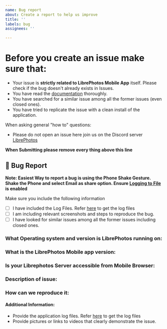 ```yaml
---
name: Bug report
about: Create a report to help us improve
title: ''
labels: bug
assignees: ''

---
```


# Before you create an issue make sure that:
- Your issue is **strictly related to LibrePhotos Mobile App** itself. Please check if the bug doesn't already exists in Issues.
- You have read the [documentation](https://github.com/akshay9/librephotos-mobile/README.md) thoroughly.
- You have searched for a similar issue among all the former issues (even closed ones).
- You have tried to replicate the issue with a clean install of the application.


When asking general "how to" questions:
- Please do not open an issue here join us on the Discord server [LibrePhotos](https://discord.gg/xwRvtSDGWb)

**When Submitting please remove every thing above this line**

## 🐛 Bug Report

**Note: Easiest Way to report a bug is using the Phone Shake Gesture. Shake the Phone and select Email as share option. Ensure [Logging to File](https://github.com/akshay9/librephotos-mobile/README.md#enable-file-logging) is enabled**

Make sure you include the following information

* [ ] I have included the Log Files. Refer [here]([documentation](https://github.com/akshay9/librephotos-mobile/README.md#enable-file-logging)) to get the log files
* [ ] I am including relevant screenshots and steps to reproduce the bug.
* [ ] I have looked for similar issues among all the former issues including closed ones.

### What Operating system and version is LibrePhotos running on:


### What is the LibrePhotos Mobile app version:


### Is your Librephotos Server accessible from Mobile Browser:


### Description of issue:


### How can we reproduce it:


#### Additional Information:

* Provide the application log files. Refer [here]([documentation](https://github.com/akshay9/librephotos-mobile/README.md#enable-file-logging)) to get the log files
* Provide pictures or links to videos that clearly demonstrate the issue.
